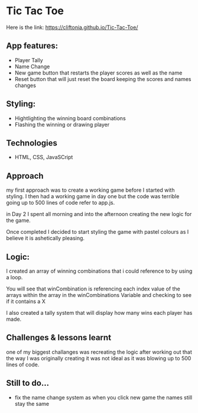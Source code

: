 # Tic Tac Toe 

Here is the link: https://cliftonia.github.io/Tic-Tac-Toe/

## App features:
- Player Tally
- Name Change
- New game button that restarts the player scores as well as the name
- Reset button that will just reset the board keeping the scores and names changes

## Styling:
- Hightlighting the winning board combinations
- Flashing the winning or drawing player

## Technologies
- HTML, CSS, JavaSCript

## Approach
my first approach was to create a working game before I started with styling. I then had a working game in day one but the code was terrible going up to 500 lines of code refer to app.js. 

in Day 2 I spent all morning and into the afternoon creating the new logic for the game.

Once completed I decided to start styling the game with pastel colours as I believe it is ashetically pleasing.

## Logic: 
I created an array of winning combinations that i could reference to by using a loop.

You will see that winCombination is referencing each index value of the arrays within the array in the winCombinations Variable and checking to see if it contains a X 

I also created a tally system that will display how many wins each player has made.

## Challenges & lessons learnt
one of my biggest challanges was recreating the logic after working out that the way I was originally creating it was not ideal as it was blowing up to 500 lines of code.

## Still to do...
- fix the name change system as when you click new game the names still stay the same 
 